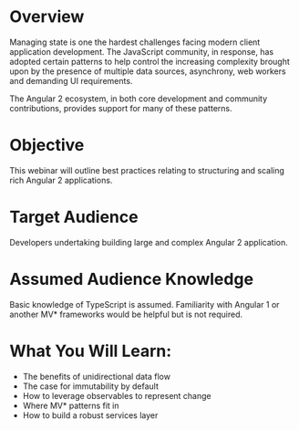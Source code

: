 # Overview

Managing state is one the hardest challenges facing modern client
application development. The JavaScript community, in response, has
adopted certain patterns to help control the increasing complexity
brought upon by the presence of multiple data sources, asynchrony, web
workers and demanding UI requirements.

The Angular 2 ecosystem, in both core development and community
contributions, provides support for many of these patterns.

# Objective

This webinar will outline best practices relating to structuring and
scaling rich Angular 2 applications.

# Target Audience

Developers undertaking building large and complex Angular 2 application.

# Assumed Audience Knowledge

Basic knowledge of TypeScript is assumed. Familiarity with Angular 1 or
another MV\* frameworks would be helpful but is not required.

# What You Will Learn:

* The benefits of unidirectional data flow
* The case for immutability by default
* How to leverage observables to represent change
* Where MV\* patterns fit in
* How to build a robust services layer
